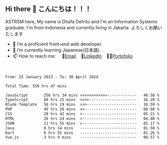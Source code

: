 ## Hi there 👋 こんにちは！！！
ASTRSM here, My name is Dhafa Defrito and I'm an Information Systems graduate. I'm from Indonesia and currently living in Jakarta. よろしくお願いたします

- 🔭 I’m a proficient front-end web developer.
- 🌱 I’m currently learning Japanese(日本語).
- 📫 How to reach me: &nbsp;&nbsp;&nbsp;&nbsp;📧[Email](ddefrito@gmail.com)&nbsp;&nbsp;&nbsp;&nbsp;💼[LinkedIn](https://www.linkedin.com/in/dhafa-defrita-rama-yudistira-9357a9229/)&nbsp;&nbsp;&nbsp;&nbsp;👨‍🎨[Portofolio](https://ddefrito.vercel.app/)
<br>
<!-- <p align="left">
<a href="https://github.com/ASTRSM">
  <img height="180em" src="https://github-readme-stats-eight-theta.vercel.app/api?username=ASTRSM&show_icons=true&theme=dracula&include_all_commits=true&count_private=true"/>
  <img height="180em" src="https://github-readme-stats-eight-theta.vercel.app/api/top-langs/?username=ASTRSM&layout=compact&langs_count=8&theme=dracula"/>
</a>
</p> -->

<!--START_SECTION:waka-->

```txt
From: 25 January 2023 - To: 30 April 2024

Total Time: 550 hrs 47 mins

JavaScript       256 hrs 34 mins >>>>>>>>>>>>-------------   46.58 %
TypeScript       89 hrs 15 mins  >>>>---------------------   16.20 %
Blade Template   58 hrs 19 mins  >>>----------------------   10.59 %
PHP              49 hrs 26 mins  >>-----------------------   08.98 %
CSS              28 hrs 42 mins  >------------------------   05.21 %
HTML             26 hrs 24 mins  >------------------------   04.80 %
JSON             11 hrs 55 mins  >------------------------   02.17 %
Java             8 hrs 14 mins   -------------------------   01.50 %
Dart             6 hrs 55 mins   -------------------------   01.26 %
Vue.js           3 hrs 9 mins    -------------------------   00.57 %
```

<!--END_SECTION:waka-->
